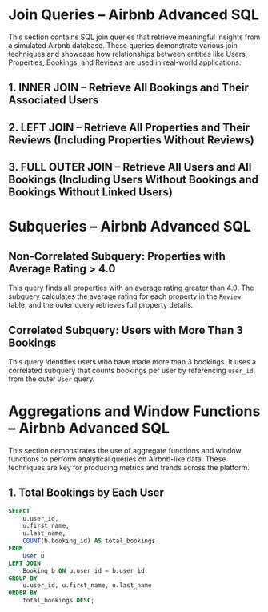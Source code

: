 # Join Queries – Airbnb Advanced SQL

This section contains SQL join queries that retrieve meaningful insights from a simulated Airbnb database. These queries demonstrate various join techniques and showcase how relationships between entities like Users, Properties, Bookings, and Reviews are used in real-world applications.

## 1. INNER JOIN – Retrieve All Bookings and Their Associated Users
## 2. LEFT JOIN – Retrieve All Properties and Their Reviews (Including Properties Without Reviews)
## 3. FULL OUTER JOIN – Retrieve All Users and All Bookings (Including Users Without Bookings and Bookings Without Linked Users)




# Subqueries – Airbnb Advanced SQL

## Non-Correlated Subquery: Properties with Average Rating > 4.0
This query finds all properties with an average rating greater than 4.0. The subquery calculates the average rating for each property in the `Review` table, and the outer query retrieves full property details.

## Correlated Subquery: Users with More Than 3 Bookings
This query identifies users who have made more than 3 bookings. It uses a correlated subquery that counts bookings per user by referencing `user_id` from the outer `User` query.



# Aggregations and Window Functions – Airbnb Advanced SQL

This section demonstrates the use of aggregate functions and window functions to perform analytical queries on Airbnb-like data. These techniques are key for producing metrics and trends across the platform.

## 1. Total Bookings by Each User

```sql
SELECT 
    u.user_id,
    u.first_name,
    u.last_name,
    COUNT(b.booking_id) AS total_bookings
FROM 
    User u
LEFT JOIN 
    Booking b ON u.user_id = b.user_id
GROUP BY 
    u.user_id, u.first_name, u.last_name
ORDER BY 
    total_bookings DESC;
